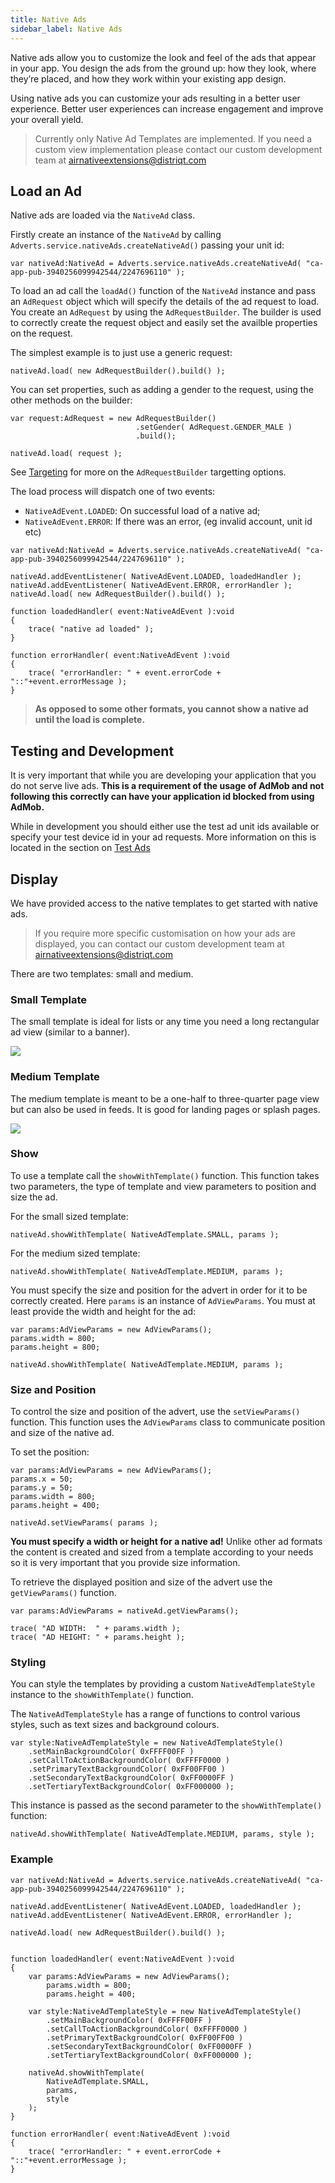 ```yaml
---
title: Native Ads
sidebar_label: Native Ads
---
```


Native ads allow you to customize the look and feel of the ads that appear in your app. You design the ads from the ground up: how they look, where they’re placed, and how they work within your existing app design.

Using native ads you can customize your ads resulting in a better user experience. Better user experiences can increase engagement and improve your overall yield.

>
> Currently only Native Ad Templates are implemented. If you need a custom view implementation please contact our custom development team at airnativeextensions@distriqt.com
>

## Load an Ad

Native ads are loaded via the `NativeAd` class.


Firstly create an instance of the `NativeAd` by calling `Adverts.service.nativeAds.createNativeAd()` passing your unit id:

```as3
var nativeAd:NativeAd = Adverts.service.nativeAds.createNativeAd( "ca-app-pub-3940256099942544/2247696110" );
```

To load an ad call the `loadAd()` function of the `NativeAd` instance and pass an `AdRequest` object which will specify the details of the ad request to load. You create an `AdRequest` by using the `AdRequestBuilder`. The builder is used to correctly create the request object and easily set the availble properties on the request.

The simplest example is to just use a generic request:

```as3
nativeAd.load( new AdRequestBuilder().build() );
```

You can set properties, such as adding a gender to the request, using the other methods on the builder:

```as3
var request:AdRequest = new AdRequestBuilder()
							.setGender( AdRequest.GENDER_MALE )
							.build();

nativeAd.load( request );
```

See [Targeting](targeting) for more on the `AdRequestBuilder` targetting options.


The load process will dispatch one of two events:

- `NativeAdEvent.LOADED`: On successful load of a native ad;
- `NativeAdEvent.ERROR`: If there was an error, (eg invalid account, unit id etc)


```as3
var nativeAd:NativeAd = Adverts.service.nativeAds.createNativeAd( "ca-app-pub-3940256099942544/2247696110" );

nativeAd.addEventListener( NativeAdEvent.LOADED, loadedHandler );
nativeAd.addEventListener( NativeAdEvent.ERROR, errorHandler );
nativeAd.load( new AdRequestBuilder().build() ); 

function loadedHandler( event:NativeAdEvent ):void
{
    trace( "native ad loaded" );
}

function errorHandler( event:NativeAdEvent ):void
{
    trace( "errorHandler: " + event.errorCode + "::"+event.errorMessage );
}
```


> **As opposed to some other formats, you cannot show a native ad until the load is complete.**


## Testing and Development

It is very important that while you are developing your application that you do not serve live ads. **This is a requirement of the usage of AdMob and not following this correctly can have your application id blocked from using AdMob.**

While in development you should either use the test ad unit ids available or specify your test device id in your ad requests. More information on this is located in the section on [Test Ads](test-ads)




## Display


We have provided access to the native templates to get started with native ads.

>
> If you require more specific customisation on how your ads are displayed, you can contact our custom development team at airnativeextensions@distriqt.com
>

There are two templates: small and medium.


### Small Template

The small template is ideal for lists or any time you need a long rectangular ad view (similar to a banner).

![](images/admob_nativead_template_small.png)


### Medium Template

The medium template is meant to be a one-half to three-quarter page view but can also be used in feeds. It is good for landing pages or splash pages.

![](images/admob_nativead_template_medium.png)



### Show

To use a template call the `showWithTemplate()` function. This function takes two parameters, the type of template and view parameters to position and size the ad.


For the small sized template:

```as3
nativeAd.showWithTemplate( NativeAdTemplate.SMALL, params );
```

For the medium sized template:

```as3
nativeAd.showWithTemplate( NativeAdTemplate.MEDIUM, params );
```


You must specify the size and position for the advert in order for it to be correctly created. Here `params` is an instance of `AdViewParams`. You must at least provide the width and height for the ad:

```as3
var params:AdViewParams = new AdViewParams();
params.width = 800;
params.height = 800;

nativeAd.showWithTemplate( NativeAdTemplate.MEDIUM, params );
```




### Size and Position

To control the size and position of the advert, use the `setViewParams()` function. This function uses the `AdViewParams` class to communicate position and size of the native ad.

To set the position:

```as3
var params:AdViewParams = new AdViewParams();
params.x = 50;
params.y = 50;
params.width = 800;
params.height = 400;

nativeAd.setViewParams( params );
```

**You must specify a width or height for a native ad!** Unlike other ad formats the content is created and sized from a template according to your needs so it is very important that you provide size information.


To retrieve the displayed position and size of the advert use the `getViewParams()` function.

```as3
var params:AdViewParams = nativeAd.getViewParams();

trace( "AD WIDTH:  " + params.width );
trace( "AD HEIGHT: " + params.height );
```




### Styling

You can style the templates by providing a custom `NativeAdTemplateStyle` instance to the `showWithTemplate()` function.

The `NativeAdTemplateStyle` has a range of functions to control various styles, such as text sizes and background colours. 

```as3
var style:NativeAdTemplateStyle = new NativeAdTemplateStyle()
    .setMainBackgroundColor( 0xFFFF00FF )
    .setCallToActionBackgroundColor( 0xFFFF0000 )
    .setPrimaryTextBackgroundColor( 0xFF00FF00 )
    .setSecondaryTextBackgroundColor( 0xFF0000FF )
    .setTertiaryTextBackgroundColor( 0xFF000000 );
```

This instance is passed as the second parameter to the `showWithTemplate()` function:

```as3
nativeAd.showWithTemplate( NativeAdTemplate.MEDIUM, params, style );
```




### Example


```as3
var nativeAd:NativeAd = Adverts.service.nativeAds.createNativeAd( "ca-app-pub-3940256099942544/2247696110" );

nativeAd.addEventListener( NativeAdEvent.LOADED, loadedHandler );
nativeAd.addEventListener( NativeAdEvent.ERROR, errorHandler );

nativeAd.load( new AdRequestBuilder().build() );


function loadedHandler( event:NativeAdEvent ):void
{
    var params:AdViewParams = new AdViewParams();
        params.width = 800;
        params.height = 400;

    var style:NativeAdTemplateStyle = new NativeAdTemplateStyle()
        .setMainBackgroundColor( 0xFFFF00FF )
		.setCallToActionBackgroundColor( 0xFFFF0000 )
		.setPrimaryTextBackgroundColor( 0xFF00FF00 )
		.setSecondaryTextBackgroundColor( 0xFF0000FF )
		.setTertiaryTextBackgroundColor( 0xFF000000 );

    nativeAd.showWithTemplate(
		NativeAdTemplate.SMALL,
        params,
		style
    );
}

function errorHandler( event:NativeAdEvent ):void
{
    trace( "errorHandler: " + event.errorCode + "::"+event.errorMessage );
}
```

